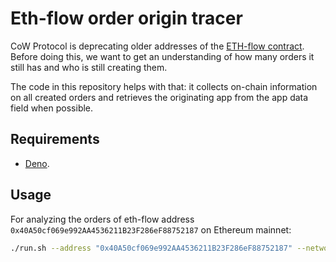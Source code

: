 # Eth-flow order origin tracer

CoW Protocol is deprecating older addresses of the [ETH-flow contract](https://github.com/cowprotocol/ethflowcontract).
Before doing this, we want to get an understanding of how many orders it still has and who is still creating them.

The code in this repository helps with that: it collects on-chain information on all created orders and retrieves the originating app from the app data field when possible.

## Requirements

- [Deno](https://deno.com/).

## Usage

For analyzing the orders of eth-flow address `0x40A50cf069e992AA4536211B23F286eF88752187` on Ethereum mainnet:

```sh
./run.sh --address "0x40A50cf069e992AA4536211B23F286eF88752187" --network mainnet
```
